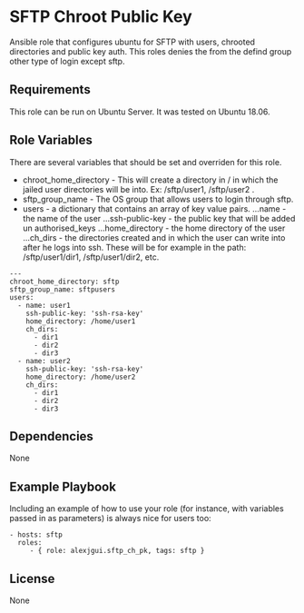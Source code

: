 SFTP Chroot Public Key
=========

Ansible role that configures ubuntu for SFTP with users, chrooted directories and public key auth. This roles denies the from the defind group other type of login except sftp.

Requirements
------------

This role can be run on Ubuntu Server. It was tested on Ubuntu 18.06.

Role Variables
--------------

There are several variables that should be set and overriden for this role.

* chroot_home_directory - This will create a directory in / in which the jailed user directories will be into. Ex: /sftp/user1, /sftp/user2 .
* sftp_group_name - The OS group that allows users to login through sftp.
* users - a dictionary that contains an array of key value pairs.
...name - the name of the user
...ssh-public-key - the public key that will be added un authorised_keys
...home_directory - the home directory of the user
...ch_dirs - the directories created and in which the user can write into after he logs into ssh. These will be for example in the path: /sftp/user1/dir1, /sftp/user1/dir2, etc.
 
```
---
chroot_home_directory: sftp 
sftp_group_name: sftpusers
users:
  - name: user1 
    ssh-public-key: 'ssh-rsa-key'
    home_directory: /home/user1
    ch_dirs:
      - dir1 
      - dir2 
      - dir3
  - name: user2
    ssh-public-key: 'ssh-rsa-key'
    home_directory: /home/user2
    ch_dirs:
      - dir1 
      - dir2 
      - dir3
```

Dependencies
------------

None

Example Playbook
----------------

Including an example of how to use your role (for instance, with variables passed in as parameters) is always nice for users too:

    - hosts: sftp
      roles:
         - { role: alexjgui.sftp_ch_pk, tags: sftp }

License
-------

None
